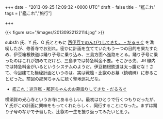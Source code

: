 
+++
date = "2013-09-25 12:09:32 +0000 UTC"
draft = false
title = "艦これ"
tags = ["艦これ","旅行"]

+++


{{< figure src="/images/20130922122114.jpg"  >}}

subsfn 氏、Y 氏、O 氏とともに <a href="https://blog.daruyanagi.jp/entry/2013/09/24/065711">西伊豆でのんびりしてきた。 - だるろぐ</a> を満喫したが、修善寺でお別れ。密かに計画を立てていたもう一つの目的を果たすため、伊豆箱根鉄道は踊り子号に乗り込み、三島方面へ進路をとる。踊り子号に乗ったのはこれが初めてだけど、三島までは特急料金不要。そこから先、JR 線内では特急料金がいるというシステムのようだ。伊豆箱根鉄道は太っ腹だな！さて、今回建てた極秘計画というのは、実は戦艦・比叡のお墓（鎮魂碑）に参ることだった。前回の那珂ちゃんに続く聖地巡礼だな。

<ul>
<li><a href="https://blog.daruyanagi.jp/entry/2013/08/17/214451">艦これ：巡洋艦・那珂ちゃんのお墓詣りしてきた - だるろぐ</a></li>
</ul>横須賀の光心寺というお寺にあるらしい。最初はひとりで行くつもりだったが、Y 氏がこの計画に興味をもってくれたらしく、同行することになった。まずは踊り子号のなかで予習した、比叡の一生を振り返ってみたいと思う。


